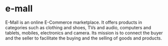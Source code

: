 # e-mall
E-Mall is an online E-Commerce marketplace. It offers products in categories such as clothing and shoes, TVs and audio, computers and tablets, mobiles, electronics and camera. Its mission is to connect the buyer and the seller to facilitate the buying and the selling of goods and products.
